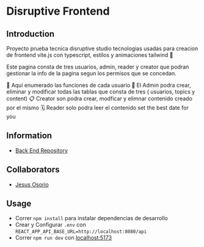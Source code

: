 # Disruptive Frontend
## Introduction
Proyecto prueba tecnica disruptive studio tecnologias usadas para creacion de frontend vite.js con typescript, estilos y animaciones tailwind 🙌

Este pagina consta de tres usuarios, admin, reader y creator que podran gestionar la info de la pagina segun los permisos que se concedan.

🔎 Aqui enumerado las funciones de cada usuario
💬 El Admin podra crear, eliminar y modificar todas las tablas que consta de tres ( usuarios, topics y content)
📋 Creator son podra crear, modficar y elimnar contenido creado por el mismo
🗓️ Reader solo podra leer el contenido
 set the best date for you


## Information
- [Back End Repository](https://github.com/JesusOsorioJ/disruptiveBack)
## Collaborators
- [Jesus Osorio](https://github.com/JesusOsorioJ)

## Usage
- Correr `npm install` para instalar dependencias de desarrollo
- Crear y Configurar `.env` con `REACT_APP_API_BASE_URL=http://localhost:8080/api`
- Correr `npm run dev` con [localhost:5173](http://localhost:5173/)
